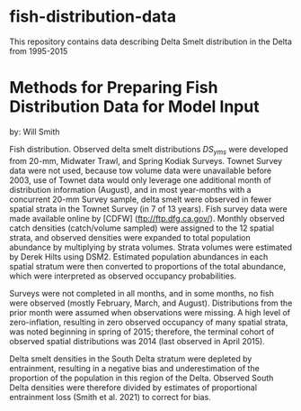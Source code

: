 # fish-distribution-data
This repository contains data describing Delta Smelt distribution in the Delta from 1995-2015

# Methods for Preparing Fish Distribution Data for Model Input 
by: Will Smith 


Fish distribution. Observed delta smelt distributions $DS_{yms}$ were developed from 20-mm, Midwater Trawl, and Spring Kodiak Surveys. Townet Survey data were not used, because tow volume data were unavailable before 2003, use of Townet data would only leverage one additional month of distribution information (August), and in most year-months with a concurrent 20-mm Survey sample, delta smelt were observed in fewer spatial strata in the Townet Survey (in 7 of 13 years). Fish survey data were made available online by [CDFW] (ftp://ftp.dfg.ca.gov/). Monthly observed catch densities (catch/volume sampled) were assigned to the 12 spatial strata, and observed densities were expanded to total population abundance by multiplying by strata volumes. Strata volumes were estimated by Derek Hilts using DSM2. Estimated population abundances in each spatial stratum were then converted to proportions of the total abundance, which were interpreted as observed occupancy probabilities.

Surveys were not completed in all months, and in some months, no fish were observed (mostly February, March, and August). Distributions from the prior month were assumed when observations were missing. A high level of zero-inflation, resulting in zero observed occupancy of many spatial strata, was noted beginning in spring of 2015; therefore, the terminal cohort of observed spatial distributions was 2014 (last observed in April 2015). 

Delta smelt densities in the South Delta stratum were depleted by entrainment, resulting in a negative bias and underestimation of the proportion of the population in this region of the Delta. Observed South Delta densities were therefore divided by estimates of proportional entrainment loss (Smith et al. 2021) to correct for bias.
